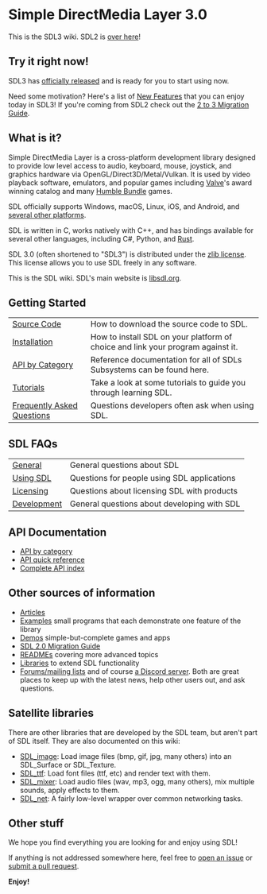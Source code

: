 # Simple DirectMedia Layer 3.0

This is the SDL3 wiki. SDL2 is [over here](/SDL2)!

## Try it right now!

SDL3 has [officially released](https://github.com/libsdl-org/SDL/releases) and is ready for you to start using now.

Need some motivation? Here's a list of [New Features](NewFeatures) that you can
enjoy today in SDL3! If you're coming from SDL2 check out the [2 to 3 Migration Guide](README-migration).

## What is it?

Simple DirectMedia Layer is a cross-platform development library designed to
provide low level access to audio, keyboard, mouse, joystick, and graphics
hardware via OpenGL/Direct3D/Metal/Vulkan. It is used by video playback
software, emulators, and popular games including
[Valve](https://valvesoftware.com)'s award winning catalog and many
[Humble Bundle](https://www.humblebundle.com) games.

SDL officially supports Windows, macOS, Linux, iOS, and Android, and [several other platforms](README-platforms.md).

SDL is written in C, works natively with C++, and has bindings available for
several other languages, including C#, Python, and [Rust](https://crates.io/crates/sdl3).

SDL 3.0 (often shortened to "SDL3") is distributed under the
[zlib license](https://www.libsdl.org/license.php). This license allows you
to use SDL freely in any software.

This is the SDL wiki. SDL's main website is [libsdl.org](https://libsdl.org/).

## Getting Started

|                               |                                             |
| ----------------------------- | --------------------------------------------|
| [Source Code](SourceCode)     | How to download the source code to SDL.     |
| [Installation](https://github.com/libsdl-org/SDL/blob/main/INSTALL.md) | How to install SDL on your platform of choice and link your program against it. |
| [API by Category](APIByCategory) | Reference documentation for all of SDLs Subsystems can be found here. |
| [Tutorials](Tutorials)        | Take a look at some tutorials to guide you through learning SDL. |
| [Frequently Asked Questions](FAQDevelopment) | Questions developers often ask when using SDL. |


## SDL FAQs

|                               |                                             |
| ----------------------------- | --------------------------------------------|
| [General](FAQGeneral)         | General questions about SDL                 |
| [Using SDL](FAQUsingSDL)      | Questions for people using SDL applications |
| [Licensing](FAQLicensing)     | Questions about licensing SDL with products |
| [Development](FAQDevelopment) | General questions about developing with SDL |

## API Documentation

- [API by category](APIByCategory)
- [API quick reference](QuickReference)
- [Complete API index](CategoryAPI)

## Other sources of information

- [Articles](Articles)
- [Examples](https://examples.libsdl.org/SDL3/) small programs that each demonstrate one feature of the library
- [Demos](https://examples.libsdl.org/SDL3/demo/) simple-but-complete games and apps
- [SDL 2.0 Migration Guide](README-migration)
- [READMEs](READMEs) covering more advanced topics
- [Libraries](Libraries) to extend SDL functionality
- [Forums/mailing lists](https://discourse.libsdl.org/) and of course [a Discord server](https://discord.gg/BwpFGBWsv8). Both are great places
  to keep up with the latest news, help other users out, and ask questions.

## Satellite libraries

There are other libraries that are developed by the SDL team, but aren't part of SDL itself. They are also documented on this wiki:

- [SDL_image](/SDL3_image): Load image files (bmp, gif, jpg, many others) into an SDL_Surface or SDL_Texture.
- [SDL_ttf](/SDL3_ttf): Load font files (ttf, etc) and render text with them.
- [SDL_mixer](/SDL3_mixer): Load audio files (wav, mp3, ogg, many others), mix multiple sounds, apply effects to them.
- [SDL_net](/SDL3_net): A fairly low-level wrapper over common networking tasks.

## Other stuff

We hope you find everything you are looking for and enjoy using SDL!

If anything is not addressed somewhere here, feel free to
[open an issue](https://github.com/libsdl-org/SDL/issues) or
[submit a pull request](https://github.com/libsdl-org/SDL/pulls).

**Enjoy!**


